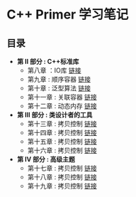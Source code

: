 # C++ Primer 学习笔记

## 目录

- **第 II 部分 : C++标准库**
  - 第八章 ：IO库 [链接](https://github.com/lzy2022cg/C-Primer/blob/main/Node/8.1.md)
  - 第九章 : 顺序容器 [链接]()
  - 第十章 : 泛型算法 [链接]()
  - 第十一章 : 关联容器 [链接]()
  - 第十二章 : 动态内存 [链接]()
- **第 Ⅲ 部分 : 类设计者的工具**
  - 第十三章 : 拷贝控制 [链接]()
  - 第十四章 : 拷贝控制 [链接]()
  - 第十五章 : 拷贝控制 [链接]()
  - 第十六章 : 拷贝控制 [链接]()
- **第 Ⅳ 部分 : 高级主题**
  - 第十七章 : 拷贝控制 [链接]()
  - 第十八章 : 拷贝控制 [链接]()
  - 第十九章 : 拷贝控制 [链接]()

